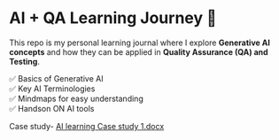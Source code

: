 # AI + QA Learning Journey 🚀

This repo is my personal learning journal where I explore **Generative AI concepts** 
and how they can be applied in **Quality Assurance (QA) and Testing**.  

✅ Basics of Generative AI  
✅ Key AI Terminologies  
✅ Mindmaps for easy understanding  
✅ Handson ON AI tools 

Case study- [AI learning Case study 1.docx](https://github.com/pradnya1399/AI-learning-as-QA-journal/commit/73660dd1e42ead795ff3a93e111ce2dcea2f309e)  

